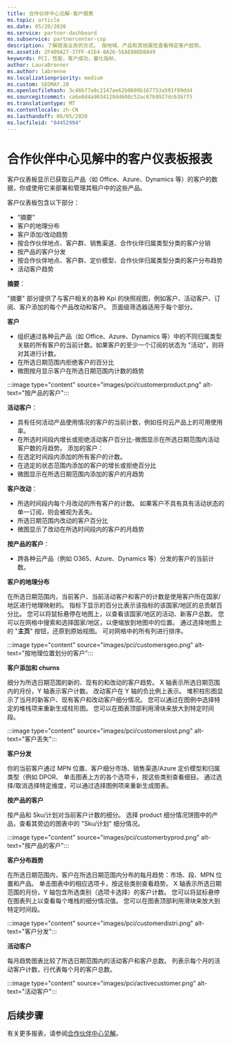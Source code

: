 ```yaml
---
title: 合作伙伴中心见解-客户报表
ms.topic: article
ms.date: 05/20/2020
ms.service: partner-dashboard
ms.subservice: partnercenter-csp
description: 了解提高业务的方式。 按地域、产品和其他属性查看特定客户趋势。
ms.assetid: 2F4B9A27-37FF-41E4-8A26-5EAE88DD8A49
keywords: PCI，性能，客户成功，量化指标，
author: LauraBrenner
ms.author: labrenne
ms.localizationpriority: medium
ms.custom: SEOMAY.20
ms.openlocfilehash: 3c46b77a8c2147ae62b0609b167753a591f89dd4
ms.sourcegitcommit: ca6e0d4a9034120dd600c52ac67b9927dc63b7f5
ms.translationtype: MT
ms.contentlocale: zh-CN
ms.lasthandoff: 06/05/2020
ms.locfileid: "84452994"
---
```

# <a name="customers-dashboard-reports-from-partner-center-insights"></a>合作伙伴中心见解中的客户仪表板报表

客户仪表板显示已获取云产品（如 Office、Azure、Dynamics 等）的客户的数据，你或使用它来部署和管理其租户中的这些产品。 
 
客户仪表板包含以下部分： 

- “摘要”  
- 客户的地理分布 
- 客户添加/改动趋势 
- 按合作伙伴地点、客户群、销售渠道、合作伙伴归属类型分类的客户分销 
- 按产品的客户分发 
- 按合作伙伴地点、客户群、定价模型、合作伙伴归属类型分类的客户分布趋势 
- 活动客户趋势 

**摘要**：

"摘要" 部分提供了与客户相关的各种 Kpi 的快照视图，例如客户、活动客户、订阅、客户添加的每个产品改动和客户。 页面级筛选器适用于每个部分。

**客户**

- 组织通过各种云产品（如 Office、Azure、Dynamics 等）中的不同归属类型关联的所有客户的当前计数。如果客户的至少一个订阅的状态为 "活动"，则将对其进行计数。  
- 在所选日期范围内拒绝客户的百分比 
- 微图按月显示客户在所选日期范围内计数的趋势

:::image type="content" source="images/pci/customerproduct.png" alt-text="按产品的客户":::

**活动客户**：

- 具有任何活动产品使用情况的客户的当前计数，例如任何云产品上的可用使用率。 
- 在所选时间段内增长或拒绝活动客户百分比-微图显示在所选日期范围内活动客户数的月趋势。
添加的客户：
- 在选定时间段内添加的所有客户的计数。
- 在选定的状态范围内添加的客户的增长或拒绝百分比 
- 微图显示在所选日期范围内添加的客户的月趋势 

**客户改动**：
- 所选时间段内每个月改动的所有客户的计数。 如果客户不具有具有活动状态的单一订阅，则会被视为丢失。 
- 所选日期范围内改动的客户百分比 
- 微图显示了改动在所选时间段内的客户的月趋势 
 
**按产品的客户**：
- 跨各种云产品（例如 O365、Azure、Dynamics 等）分发的客户的当前计数。  

**客户的地理分布**

在所选日期范围内，当前客户、当前活动客户和客户的计数是使用客户所在国家/地区进行地理映射的。 指标下显示的百分比表示该指标的该国家/地区的总贡献百分比。 您可以将鼠标悬停在地图上，以查看该国家/地区的活动、新客户总数。 您可以在网格中搜索和选择国家/地区，以便缩放到地图中的位置。 通过选择地图上的 "**主页**" 按钮，还原到原始视图。 可对网格中的所有列进行排序。  

:::image type="content" source="images/pci/customersgeo.png" alt-text="按地理位置划分的客户":::

**客户添加和 churns**

细分为所选日期范围的新的、现有的和改动的客户趋势。 X 轴表示所选日期范围内的月份，Y 轴表示客户计数。 改动客户在 Y 轴的负比例上表示。 堆积柱形图显示了当月的新客户、现有客户和改动客户细分情况。 您可以通过在图例中选择特定的堆栈项来重新生成柱形图。 您可以在图表顶部利用滑块来放大到特定时间段。 

:::image type="content" source="images/pci/customerslost.png" alt-text="客户丢失":::

**客户分发**

你的当前客户通过 MPN 位置、客户细分市场、销售渠道/Azure 定价模型和归属类型（例如 DPOR、 单击图表上方的各个选项卡，按这些类别查看细目。 通过选择/取消选择特定维度，可以通过选择图例项来重新生成图表。 

**按产品的客户**

按产品和 Sku/计划对当前客户计数的细分。 选择 product 细分情况饼图中的产品，查看其旁边的图表中的 "Sku/计划" 细分情况。

:::image type="content" source="images/pci/customerbyprod.png" alt-text="按产品的客户":::

**客户分布趋势** 

在所选日期范围内，客户在所选日期范围内分布的每月趋势：市场、段、MPN 位置和产品。 单击图表中的相应选项卡，按这些类别查看趋势。 X 轴表示所选日期范围的月份，Y 轴包含所选类别（选项卡选择）的客户计数。 您可以将鼠标悬停在图表列上以查看每个堆栈的细分情况值。 您可以在图表顶部利用滑块来放大到特定时间段。   

:::image type="content" source="images/pci/customerdistri.png" alt-text="客户分发":::

**活动客户**

每月趋势图表比较了所选日期范围内的活动客户和客户总数。 列表示每个月的活动客户计数，行代表每个月的客户总数。 

:::image type="content" source="images/pci/activecustomer.png" alt-text="活动客户":::

## <a name="next-steps"></a>后续步骤

有关更多报表，请参阅[合作伙伴中心见解](partner-center-insights.md)。
